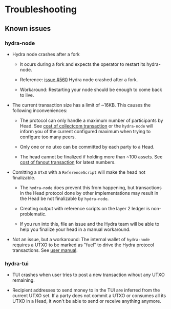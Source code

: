 # Troubleshooting

## Known issues

### hydra-node

- Hydra node crashes after a fork

    + It ocurs during a fork and expects the operator to restart its hydra-node.

    + Reference: [issue #560](https://github.com/input-output-hk/hydra/issues/560) Hydra node crashed after a fork.
    
    + Workaround: Restarting your node should be enough to come back to live.

- The current transaction size has a limit of ~16KB. This causes the following inconveniences:

    + The protocol can only handle a maximum number of participants by Head. See [cost of collectcom transaction](/benchmarks/transaction-cost/#cost-of-collectcom-transaction) or the `hydra-node` will inform you of the current configured maximum when trying to configure too many peers.

    + Only one or no utxo can be committed by each party to a Head.

    + The head cannot be finalized if holding more than ~100 assets. See [cost of fanout transaction](/benchmarks/transaction-cost/#cost-of-fanout-transaction) for latest numbers.

- Comitting a `UTxO` with a `ReferenceScript` will make the head not finalizable.

   + The `hydra-node` does prevent this from happening, but transactions in the
     Head protocol done by other implementations may result in the Head be not
     finalizable by `hydra-node`.

   + Creating output with reference scripts on the layer 2 ledger is
     non-problematic.

   + If you run into this, file an issue and the Hydra team will be able to help
     you finalize your head in a manual workaround.

- Not an issue, but a workaround: The internal wallet of `hydra-node` requires a UTXO to be marked as "fuel" to drive the Hydra protocol transactions. See [user manual](/docs/getting-started/demo/with-docker/#seeding-the-network).

### hydra-tui

- TUI crashes when user tries to post a new transaction wihout any UTXO remaining.

- Recipient addresses to send money to in the TUI are inferred from the current UTXO set. If a party does not commit a UTXO or consumes all its UTXO in a Head, it won't be able to send or receive anything anymore.
